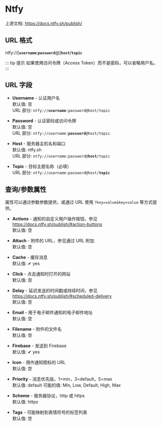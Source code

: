 # Ntfy

上游文档: https://docs.ntfy.sh/publish/

## URL 格式

<span class="bk">ntfy://[__`username`__:__`password`__@]**`host`**/**`topic`**</span>

::: tip 提示
如果使用访问令牌（Access Token）而不是密码，可以省略用户名。
:::

## URL 字段

- **Username** - 认证用户名<br>
  默认值: 空<br>
  URL 部分: <code>ntfy://<strong>username</strong>:password@host/topic</code>

- **Password** - 认证密码或访问令牌<br>
  默认值: 空<br>
  URL 部分: <code>ntfy://username:<strong>password</strong>@host/topic</code>

- **Host** - 服务器主机名和端口<br>
  默认值: ntfy.sh<br>
  URL 部分: <code>ntfy://username:password@<strong>host</strong>/topic</code>

- **Topic** - 目标主题名称（必填）<br>
  URL 部分: <code>ntfy://username:password@host/<strong>topic</strong></code>

## 查询/参数属性

属性可以通过参数参数提供，或通过 URL 使用 `?key=value&key=value` 等方式提供。

- **Actions** - 通知的自定义用户操作按钮，参见 https://docs.ntfy.sh/publish/#action-buttons<br>
  默认值: 空

- **Attach** - 附件的 URL，参见通过 URL 附加<br>
  默认值: 空

- **Cache** - 缓存消息<br>
  默认值: ✔ yes

- **Click** - 点击通知时打开的网站<br>
  默认值: 空

- **Delay** - 延迟发送的时间戳或持续时间，参见 https://docs.ntfy.sh/publish/#scheduled-delivery<br>
  默认值: 空

- **Email** - 用于电子邮件通知的电子邮件地址<br>
  默认值: 空

- **Filename** - 附件的文件名<br>
  默认值: 空

- **Firebase** - 发送到 Firebase<br>
  默认值: ✔ yes

- **Icon** - 用作通知图标的 URL<br>
  默认值: 空

- **Priority** - 消息优先级，1=min，3=default，5=max<br>
  默认值: default
  可能的值: Min, Low, Default, High, Max

- **Scheme** - 服务器协议，http 或 https<br>
  默认值: https

- **Tags** - 可能映射到表情符号的标签列表<br>
  默认值: 空
